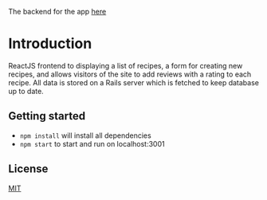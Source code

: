 The backend for the app [here](https://github.com/Swislok-Dev/recipe_generator_backend)

# Introduction

ReactJS frontend to displaying a list of recipes, a form for creating new recipes, and allows visitors of the site to add reviews with a rating to each recipe. All data is stored on a Rails server which is fetched to keep database up to date.

## Getting started

- `npm install` will install all dependencies
- `npm start` to start and run on localhost:3001

## License

[MIT](https://github.com/Swislok-Dev/Gunstore/blob/master/LICENSE.md)
